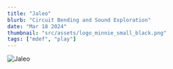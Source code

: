 ```yaml
---
title: "Jaleo"
blurb: "Circuit Bending and Sound Exploration"
date: "Mar 18 2024"
thumbnail: "src/assets/logo_minnie_small_black.png"
tags: ["mdef", "play"]
---
```


![Jaleo](/astro-sphere.jpg)

